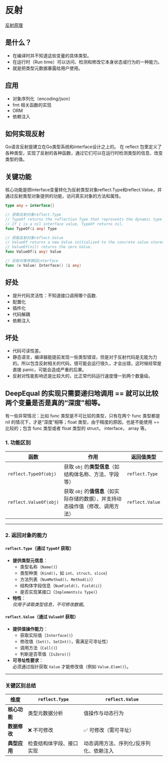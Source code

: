 # 反射

[反射原理](https://www.cnblogs.com/killianxu/p/18314594)

## 是什么？
- 在编译时并不知道这些变量的具体类型。
- 在运行时（Run time）可以访问、检测和修改它本身状态或行为的一种能力。
- 就是把类型元数据暴露给用户使用。
## 应用
- 对象序列化（encoding/json）
- fmt 相关函数的实现
- ORM
- 依赖注入​

## 如何实现反射
Go语言反射是建立在Go类型系统和interface设计之上的。
在 reflect 包里定义了各种类型，实现了反射的各种函数，通过它们可以在运行时检测类型的信息、改变类型的值。

## 关键功能
核心功能是把interface变量转化为反射类型对象reflect.Type和reflect.Value，并通过反射类型对象提供的功能，访问真实对象的方法和属性。

```go
type any = interface{}

// 获取反射对象reflect.Type
// TypeOf returns the reflection Type that represents the dynamic type of i. 
// If i is a nil interface value, TypeOf returns nil.
func TypeOf(i any) Type

// 获取反射对象reflect.Value
// ValueOf returns a new Value initialized to the concrete value stored in the interface i. 
// ValueOf(nil) returns the zero Value.
func ValueOf(i any) Value

// 反射对象转换回interface
func (v Value) Interface() (i any)

```

## 好处
- 提升代码灵活性：不知道接口调用哪个函数.
- 配置化
- 插件化
- 代码解耦
- 依赖注入

## 坏处
- 代码可读性差。
- 静态语言，编译器能提前发现一些类型错误，但是对于反射代码是无能为力的。所以包含反射相关的代码，很可能会运行很久，才会出错，这时候经常是直接 panic，可能会造成严重的后果。
- 反射对性能影响还是比较大的，比正常代码运行速度慢一到两个数量级。

## DeepEqual 的实现只需要递归地调用 == 就可以比较两个变量是否是真的“深度”相等。
有一些异常情况：比如 func 类型是不可比较的类型，只有在两个 func 类型都是 nil 的情况下，才是“深度”相等；float 类型，由于精度的原因，也是不能使用 == 比较的；包含 func 类型或者 float 类型的 struct， interface， array 等。

### 1. 功能区别

| 函数                  | 作用                                                                 | 返回值类型       |
|-----------------------|---------------------------------------------------------------------|------------------|
| `reflect.TypeOf(obj)` | 获取 `obj` 的**类型信息**​（如结构体名称、方法、字段等）               | `reflect.Type`   |
| `reflect.ValueOf(obj)`| 获取 `obj` 的**值信息**​（如实际存储的数据），并支持动态操作值（修改、调用方法） | `reflect.Value`  |

---

### 2. 返回对象的能力

#### ​**`reflect.Type`（通过 `TypeOf` 获取）​**
- ​**提供类型元信息**：
  - 类型名称（`Name()`）
  - 类型种类（`Kind()`，如 `int`、`struct`、`slice`）
  - 方法列表（`NumMethod()`、`Method(i)`）
  - 结构体字段信息（`NumField()`、`Field(i)`）
  - 是否实现某接口（`Implements(u Type)`）
- ​**特性**：  
  *仅用于读取类型信息，不可修改数据*。

#### ​**`reflect.Value`（通过 `ValueOf` 获取）​**
- ​**提供值操作能力**：
  - 获取实际值（`Interface()`）
  - 修改值（`Set()`、`SetInt()`，需满足可寻址性）
  - 调用方法（`Call()`）
  - 判断是否零值（`IsZero()`）
- ​**可寻址性要求**：  
  必须通过指针获取 `Value` 才能修改值（例如 `Value.Elem()`）。

---

### 关键区别总结
| ​**维度**​       | `reflect.Type`                              | `reflect.Value`                              |
|----------------|---------------------------------------------|----------------------------------------------|
| ​**核心功能**​   | 类型元数据分析                              | 值操作与动态行为                              |
| ​**数据修改**​   | ❌ 不可修改                                 | ✅ 可修改（需可寻址）                          |
| ​**典型应用**​   | 检查结构体字段、接口实现                    | 动态调用方法、序列化/反序列化、依赖注入         |
